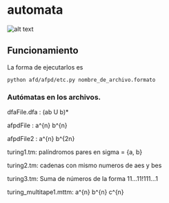 ﻿# automata 

![alt text](https://files.catbox.moe/m0ej8h.jpg)

## Funcionamiento
La forma de ejecutarlos es 
```
python afd/afpd/etc.py nombre_de_archivo.formato
```

### Autómatas en los archivos.

dfaFile.dfa : (ab U b)*

afpdFile : a^{n} b^{n}

afpdFile2 : a^{n} b^{2n}

turing1.tm: palíndromos pares en sigma = {a, b}

turing2.tm: cadenas con mismo numeros de aes y bes

turing3.tm: Suma de números de la forma 11...11!111...1

turing_multitape1.mttm: a^{n} b^{n} c^{n}

